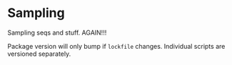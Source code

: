 # Sampling

Sampling seqs and stuff. AGAIN!!!

Package version will only bump if `lockfile` changes.  Individual scripts are versioned separately.
